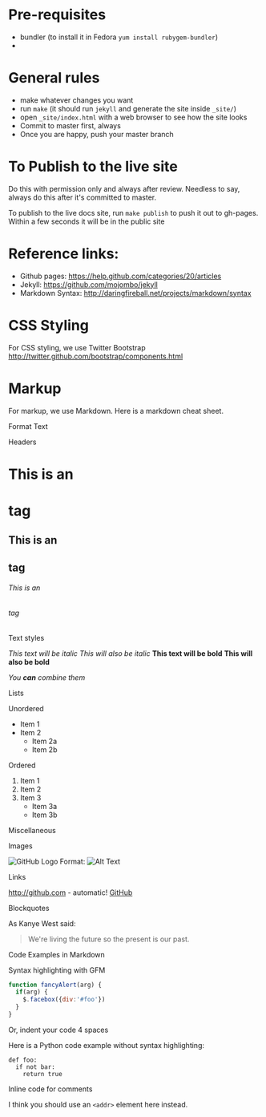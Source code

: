 # Pre-requisites
 * bundler (to install it in Fedora `yum install rubygem-bundler`)
 * 

# General rules
 * make whatever changes you want
 * run `make` (it should run `jekyll` and generate the site inside `_site/`)
 * open `_site/index.html` with a web browser to see how the site looks
 * Commit to master first, always
 * Once you are happy, push your master branch

# To Publish to the live site
Do this with permission only and always after review. Needless to say, always do this after it's committed to master.

To publish to the live docs site, run `make publish` to push it out to gh-pages. Within a few seconds it will be in the public site

# Reference links:

* Github pages: https://help.github.com/categories/20/articles
* Jekyll: https://github.com/mojombo/jekyll
* Markdown Syntax: http://daringfireball.net/projects/markdown/syntax

# CSS Styling

For CSS styling, we use Twitter Bootstrap http://twitter.github.com/bootstrap/components.html

# Markup

For markup, we use Markdown. Here is a markdown cheat sheet.

Format Text

Headers

# This is an <h1> tag
## This is an <h2> tag
###### This is an <h6> tag

Text styles

*This text will be italic*
_This will also be italic_
**This text will be bold**
__This will also be bold__

*You **can** combine them*

Lists

Unordered

* Item 1
* Item 2
  * Item 2a
  * Item 2b

Ordered

1. Item 1
2. Item 2
3. Item 3
   * Item 3a
   * Item 3b

Miscellaneous

Images

![GitHub Logo](/images/logo.png)
Format: ![Alt Text](url)

Links

http://github.com - automatic!
[GitHub](http://github.com)

Blockquotes

As Kanye West said:

> We're living the future so
> the present is our past.

Code Examples in Markdown

Syntax highlighting with GFM

```javascript
function fancyAlert(arg) {
  if(arg) {
    $.facebox({div:'#foo'})
  }
}
```

Or, indent your code 4 spaces

Here is a Python code example
without syntax highlighting:

    def foo:
      if not bar:
        return true

Inline code for comments

I think you should use an
`<addr>` element here instead.


